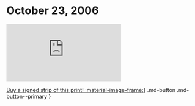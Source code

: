 # October 23, 2006

![](https://www.achewood.com/comic.php?date=10232006)

[Buy a signed strip of this print! :material-image-frame:](https://achewood-holiday-pop-up.myshopify.com/products/strip#10232006){ .md-button .md-button--primary }
